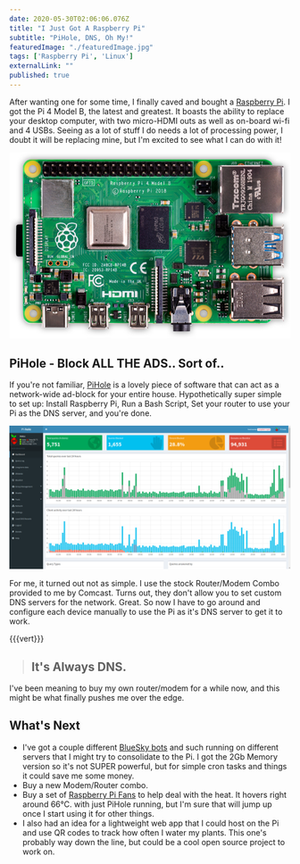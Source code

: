 ```yaml
---
date: 2020-05-30T02:06:06.076Z
title: "I Just Got A Raspberry Pi" 
subtitle: "PiHole, DNS, Oh My!"
featuredImage: "./featuredImage.jpg"
tags: ['Raspberry Pi', 'Linux']
externalLink: ""
published: true
---
```


After wanting one for some time, I finally caved and bought a [Raspberry Pi](https://www.raspberrypi.org/). I got the Pi 4 Model B, the latest and greatest. It boasts the ability to replace your desktop computer, with two micro-HDMI outs as well as on-board wi-fi and 4 USBs. Seeing as a lot of stuff I do needs a lot of processing power, I doubt it will be replacing mine, but I'm excited to see what I can do with it!

![Raspberry Pi 4B](./raspberry-pi.webp)

## PiHole - Block ALL THE ADS.. Sort of..

If you're not familiar, [PiHole](https://pi-hole.net/) is a lovely piece of software that can act as a network-wide ad-block for your entire house. Hypothetically super simple to set up: Install Raspberry Pi, Run a Bash Script, Set your router to use your Pi as the DNS server, and you're done. 

![PiHole Dashboard](pihole-dashboard.png)

For me, it turned out not as simple. I use the stock Router/Modem Combo provided to me by Comcast. Turns out, they don't allow you to set custom DNS servers for the network. Great. So now I have to go around and configure each device manually to use the Pi as it's DNS server to get it to work. 

{{{vert}}}

> ## It's Always DNS.

I've been meaning to buy my own router/modem for a while now, and this might be what finally pushes me over the edge. 


## What's Next

* I've got a couple different [BlueSky bots](https://twitter.com/git_shit) and such running on different servers that I might try to consolidate to the Pi. I got the 2Gb Memory version so it's not SUPER powerful, but for simple cron tasks and things it could save me some money.
* Buy a new Modem/Router combo. 
* Buy a set of [Raspberry Pi Fans](https://www.amazon.com/Raspberry-iUniker-30x30x7mm-Brushless-RetroFlag/dp/B076H3TKBP/ref=as_li_ss_tl?crid=1UZQNS98RC9CW&dchild=1&keywords=raspberry+pi+4+fan&qid=1590980965&sprefix=raspberr,aps,211&sr=8-3&linkCode=ll1&tag=harner-20&linkId=88de087ae5089f3b764b5d3775643efc&language=en_US) to help deal with the heat. It hovers right around 66&deg;C. with just PiHole running, but I'm sure that will jump up once I start using it for other things.
* I also had an idea for a lightweight web app that I could host on the Pi and use QR codes to track how often I water my plants. This one's probably way down the line, but could be a cool open source project to work on. 